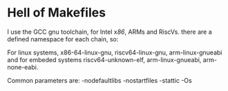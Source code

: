 # Hell of Makefiles

I use the GCC gnu toolchain, for Intel x*86*, ARMs and RiscVs.
there are a defined namespace for each chain, so:

For linux systems, x86-64-linux-gnu, riscv64-linux-gnu, arm-linux-gnueabi and for embeded systems riscv64-unknown-elf, arm-linux-gnueabi, arm-none-eabi.

Common parameters are: -nodefaultlibs -nostartfiles -stattic -Os




  
